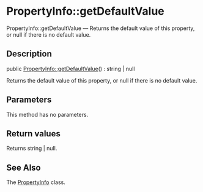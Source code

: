 PropertyInfo::getDefaultValue
================

PropertyInfo::getDefaultValue — Returns the default value of this property, or null if there is no default value.

Description
---------------


public [PropertyInfo::getDefaultValue](https://github.com/lingtalfi/DocTools/blob/master/doc/api/DocTools/Info/PropertyInfo/getDefaultValue.md)() : string | null




Returns the default value of this property, or null if there is no default value.




Parameters
--------------

This method has no parameters.


Return values
----------------

Returns string | null.









See Also
-----------

The [PropertyInfo](https://github.com/lingtalfi/DocTools/blob/master/doc/api/DocTools/Info/PropertyInfo.md) class.
